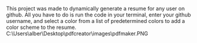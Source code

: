 This project was made to dynamically generate a resume for any user on github. All  you have to do is run the code in your terminal, enter your github username, and select a color from a list of predetermined colors to add a color scheme to the resume.
C:\Users\alber\Desktop\pdfcreator\images\pdfmaker.PNG
